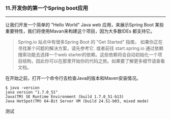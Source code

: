 ### 11.开发你的第一个Spring boot应用
---
让我们开发一个简单的 "Hello World" Java web 应用，来展示Spring Boot 某些重要特性，我们将使用Mavan来构建这个项目，因为大多数IDEs 都支持它。


> Spring.io 站点中有很多Spring Boot 的 "Get Started" 指南， 如果你正在寻找某个问题的解决方案，请先参考它. 或者前往 start.spring.io 通过依赖搜索功能去选择一个web starter的依赖。这些依赖将会自动初始化一个项目结构，因此你可以在那里开始你的代码之旅。如果要了解更多细节请查看文档。


在开始之前，打开一个命令行去检查Java的版本和Maven安装情况。

    $ java -version
    java version "1.7.0_51"
    Java(TM) SE Runtime Environment (build 1.7.0_51-b13)
    Java HotSpot(TM) 64-Bit Server VM (build 24.51-b03, mixed mode)


测试
